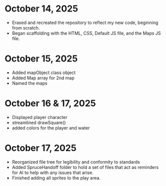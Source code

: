 # October 14, 2025
- Erased and recreated the repository to reflect my new code, beginning from scratch.
- Began scaffolding with the HTML, CSS, Default JS file, and the Maps JS file.

# October 15, 2025
- Added mapObject class object
- Added Map array for 2nd map
- Named the maps

# October 16 & 17, 2025
- Displayed player character
- streamlined drawSquare()
- added colors for the player and water

# October 17, 2025
- Reorganized file tree for legibility and conformity to standards
- Added SpruceHandoff folder to hold a set of files that act as reminders for AI to help with any issues that arise.
- Finished adding all sprites to the play area.